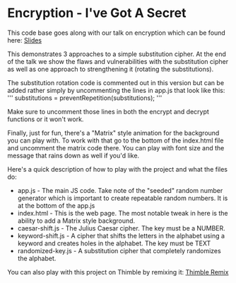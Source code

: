 Encryption - I've Got A Secret
====================================

This code base goes along with our talk on encryption which can be found here: [Slides](https://goo.gl/nCgjfi)

This demonstrates 3 approaches to a simple substitution cipher.  At the end of the talk we show the flaws and
vulnerabilities with the substitution cipher as well as one approach to strengthening it (rotating the substitutions).
  
The substitution rotation code is commented out in this version but can be added rather simply by uncommenting the lines in app.js
that look like this:
'''
substitutions = preventRepetition(substitutions);
'''

Make sure to uncomment those lines in both the encrypt and decrypt functions or it won't work.


Finally, just for fun, there's a "Matrix" style animation for the background you can play with.  To work with that
go to the bottom of the index.html file and uncomment the matrix code there.  You can play with font size and 
the message that rains down as well if you'd like.

Here's a quick description of how to play with the project and what the files do:

- app.js - The main JS code.  Take note of the "seeded" random number generator which is important to create repeatable random numbers.  It is at the bottom of the app.js
- index.html - This is the web page.  The most notable tweak in here is the ability to add a Matrix style background.    
- caesar-shift.js - The Julius Caesar cipher.  The key must be a NUMBER.
- keyword-shift.js - A cipher that shifts the letters in the alphabet using a keyword and creates holes in the alphabet.  The key must be TEXT
- randomized-key.js - A substitution cipher that completely randomizes the alphabet.  

You can also play with this project on Thimble by remixing it:  [Thimble Remix](https://d157rqmxrxj6ey.cloudfront.net/mpegram3rd/45206)